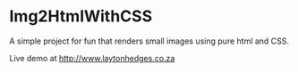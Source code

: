 # Img2HtmlWithCSS
A simple project for fun that renders small images using pure html and CSS.

Live demo at http://www.laytonhedges.co.za
